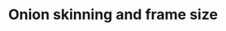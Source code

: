 ---
title: 'Onion skinning and frame size'
redirect_to:
  - 'https://discuss.pencil2d.org/t/onion-skinning-and-frame-size/721'
---
